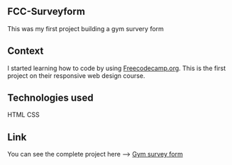 ## FCC-Surveyform
This was my first project building a gym survery form

## Context

I started learning how to code by using [Freecodecamp.org](https://www.freecodecamp.org/). This is the first project on their responsive web design course.

## Technologies used
HTML
CSS

## Link

You can see the complete project here --> [Gym survey form](https://codepen.io/Adeel0o0/full/QWGKjJw)
